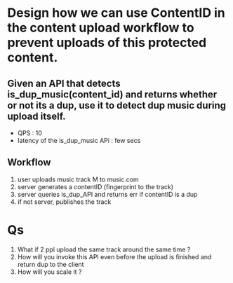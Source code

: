 # Design how we can use ContentID in the content upload workflow to prevent uploads of this protected content.
## Given an API that detects is_dup_music(content_id) and returns whether or not its a dup, use it to detect dup music during upload itself.
- QPS : 10
- latency of the is_dup_music APi : few secs

## Workflow
1. user uploads music track M to music.com
2. server generates a contentID (fingerprint to the track)
3. server queries is_dup_API and returns err if contentID is a dup
4. if not server, publishes the track

# Qs
1. What if 2 ppl upload the same track around the same time ?
2. How will you invoke this API even before the upload is finished and return dup to the client
3. How will you scale it ?
   
